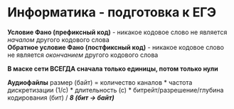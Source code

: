 # Информатика - подготовка к ЕГЭ

**Условие Фано (префиксный код)** - никакое кодовое слово не является *началом* другого кодового слова  
**Обратное условие Фано (постфиксный код)** - никакое кодовое слово не является *окончанием* другого кодового слова

**В маске сети ВСЕГДА сначала только единицы, потом только нули**

**Аудиофайлы**
размер (байт) =  количество каналов * частота дискретизации (1/с) * длительность (с) * битрейт/разрешение/глубина кодирования (бит) / ***8 (бит -> байт)***
